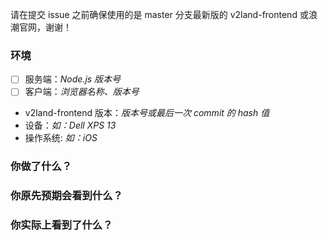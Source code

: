 请在提交 issue 之前确保使用的是 master 分支最新版的 v2land-frontend 或浪潮官网，谢谢！

### 环境

- [ ] 服务端：*Node.js 版本号*
- [ ] 客户端：*浏览器名称、版本号*
* v2land-frontend 版本：*版本号或最后一次 commit 的 hash 值*
* 设备：*如：Dell XPS 13*
* 操作系统: *如：iOS*

### 你做了什么？


### 你原先预期会看到什么？


### 你实际上看到了什么？
